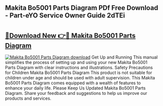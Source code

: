 ## Makita Bo5001 Parts Diagram PDf Free Download - Part-eYO Service Owner Guide 2dTEi

# <h2><a href="http://dft8uv7.blite.top/?on=Makita+Bo5001+Parts+Diagram">🔗Download New 👉🔴 Makita Bo5001 Parts Diagram</a></h2>

[![Makita Bo5001 Parts Diagram download](https://i.imgur.com/lujVjoI.png)](http://dft8uv7.blite.top/?on=Makita+Bo5001+Parts+Diagram)
Get Up and Running This manual simplifies the process of setting up and using your new Makita Bo5001 Parts Diagram with clear instructions and illustrations. Safety Precautions for Children Makita Bo5001 Parts Diagram This product is not suitable for children under age and should be used with adult supervision. This Makita Bo5001 Parts Diagram comes equipped with a wealth of features to enhance your daily life. Please Keep Us Updated Makita Bo5001 Parts Diagram. Share your feedback and suggestions to help us improve our products and services.
